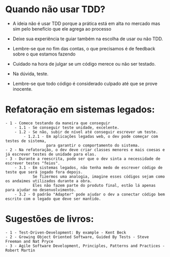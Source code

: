 # Quando não usar TDD?
<!-- TOC -->
- A ideia não é usar TDD porque a prática está em alta no mercado mas sim pelo benefício que ele agrega ao processo

- Deixe sua experiência te guiar também na escolha de usar ou não TDD.
- Lembre-se que no fim das contas, o que precisamos é de feedback sobre o que estamos fazendo

- Cuidado na hora de julgar se um código merece ou não ser testado.
- Na dúvida, teste.
- Lembre-se que todo código é considerado culpado até que se prove inocente.

# Refatoração em sistemas legados:
<!-- TOC -->
    - 1 - Comece testando da maneira que conseguir
        - 1.1 - Se conseguir teste unidade, excelente.
        - 1.2 - Se não, subir de nível até conseguir escrever um teste.
            - 1.2.1 - Em aplicações legadas web, o dev pode começar com testes de sistema, 
                      para garantir o comportamento do sistema.
    - 2 - Na refatoração, o dev deve criar classes menores e mais coesas e já escrever testes de unidade para elas.
    - 3 - Durante a reescrita, pode ser que o dev sinta a necessidade de escrever testes "feios".
        - 3.1 - Em sistemas legados, não tenha medo de escrever código de teste que será jogado fora depois.
                Se fizermos uma analogia, imagine esses códigos sejam como os andaimes utilizados durante a obra.
                Eles não fazem parte do produto final, estão lá apenas para ajudar no desenvolvimento.
        - 3.2 - O padrão "Adapter" pode ajudar o dev a conectar código bem escrito com o legado que deve ser mantido.


# Sugestões de livros:
<!-- TOC -->
    - 1 - Test-Driven-Development: By example - Kent Beck
    - 2 - Growing Object Oriented Software, Guided By Tests - Steve Freeman and Nat Pryce
    - 3 - Agile Software Development, Principles, Patterns and Practices - Robert Martin